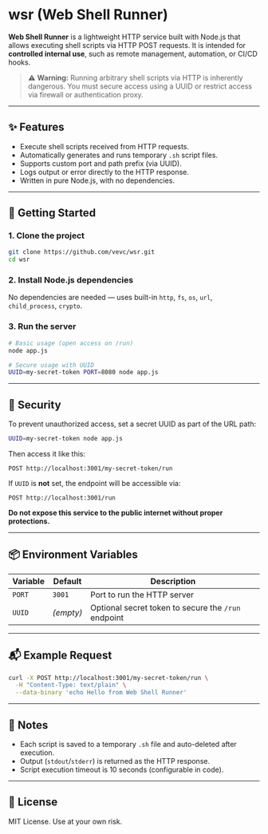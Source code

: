 # wsr (Web Shell Runner)

**Web Shell Runner** is a lightweight HTTP service built with Node.js that allows executing shell scripts via HTTP POST requests. It is intended for **controlled internal use**, such as remote management, automation, or CI/CD hooks.

> ⚠️ **Warning:** Running arbitrary shell scripts via HTTP is inherently dangerous. You must secure access using a UUID or restrict access via firewall or authentication proxy.

---

## ✨ Features

- Execute shell scripts received from HTTP requests.
- Automatically generates and runs temporary `.sh` script files.
- Supports custom port and path prefix (via UUID).
- Logs output or error directly to the HTTP response.
- Written in pure Node.js, with no dependencies.

---

## 🚀 Getting Started

### 1. Clone the project

```bash
git clone https://github.com/vevc/wsr.git
cd wsr
```

### 2. Install Node.js dependencies

No dependencies are needed — uses built-in `http`, `fs`, `os`, `url`, `child_process`, `crypto`.

### 3. Run the server

```bash
# Basic usage (open access on /run)
node app.js

# Secure usage with UUID
UUID=my-secret-token PORT=8080 node app.js
```

------

## 🔐 Security

To prevent unauthorized access, set a secret UUID as part of the URL path:

```bash
UUID=my-secret-token node app.js
```

Then access it like this:

```
POST http://localhost:3001/my-secret-token/run
```

If `UUID` is **not** set, the endpoint will be accessible via:

```
POST http://localhost:3001/run
```

**Do not expose this service to the public internet without proper protections.**

------

## 📦 Environment Variables

| Variable | Default   | Description                                         |
| -------- | --------- | --------------------------------------------------- |
| `PORT`   | `3001`    | Port to run the HTTP server                         |
| `UUID`   | *(empty)* | Optional secret token to secure the `/run` endpoint |

------

## 📬 Example Request

```bash
curl -X POST http://localhost:3001/my-secret-token/run \
  -H "Content-Type: text/plain" \
  --data-binary 'echo Hello from Web Shell Runner'
```

------

## 🧹 Notes

- Each script is saved to a temporary `.sh` file and auto-deleted after execution.
- Output (`stdout`/`stderr`) is returned as the HTTP response.
- Script execution timeout is 10 seconds (configurable in code).

------

## 📄 License

MIT License. Use at your own risk.

